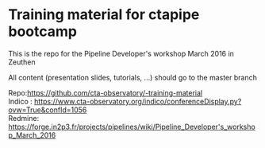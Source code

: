 # Training material  for ctapipe bootcamp
This is the repo for the Pipeline Developer's workshop March 2016 in Zeuthen

All content (presentation slides, tutorials, ...) should go to the master branch

Repo:https://github.com/cta-observatory/-training-material  
Indico : https://www.cta-observatory.org/indico/conferenceDisplay.py?ovw=True&confId=1056  
Redmine: https://forge.in2p3.fr/projects/pipelines/wiki/Pipeline_Developer's_workshop_March_2016  

